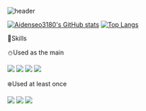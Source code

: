 ![header](https://capsule-render.vercel.app/api?type=Waving&color=b893cf&height=200&section=header&text=Aiden%20Seo&fontSize=40&fontColor=ffffff)

[![Aidenseo3180's GitHub stats](https://github-readme-stats.vercel.app/api?username=Aidenseo3180&theme=swift&show_icons=true)](https://github.com/Aidenseo3180/github-readme-stats)
[![Top Langs](https://github-readme-stats.vercel.app/api/top-langs/?username=Aidenseo3180&layout=compact)](https://github.com/Aidenseo3180/github-readme-stats)

:hammer:Skills

:snowman:Used as the main

<img src="https://img.shields.io/badge/C++-61DAFB?style=flat&logo=C++&logoColor=white"/> <img src="https://img.shields.io/badge/JavaScript-f59e42?style=flat&logo=JavaScript&logoColor=black"/> <img src="https://img.shields.io/badge/Python-427bf5?style=flat&logo=Python&logoColor=yellow"/> <img src="https://img.shields.io/badge/C#-ebe534?style=flat&logo=Csharp&logoColor=black"/> 

:snowflake:Used at least once

<img src="https://img.shields.io/badge/MySQL-7893f5?style=flat&logo=MySQL&logoColor=black"/> <img src="https://img.shields.io/badge/Java-ed8f37?style=flat&logo=Java&logoColor=black"/> <img src="https://img.shields.io/badge/HTML-a85f1b?style=flat&logo=HTML&logoColor=black"/> 

<!--
[![Solved.ac Profile](http://mazassumnida.wtf/api/generate_badge?boj=una)](https://solved.ac/una)<br/>
-->
